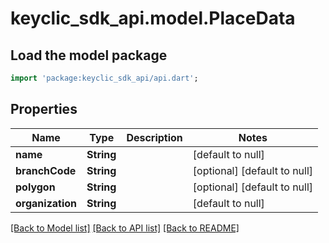 # keyclic_sdk_api.model.PlaceData

## Load the model package
```dart
import 'package:keyclic_sdk_api/api.dart';
```

## Properties
Name | Type | Description | Notes
------------ | ------------- | ------------- | -------------
**name** | **String** |  | [default to null]
**branchCode** | **String** |  | [optional] [default to null]
**polygon** | **String** |  | [optional] [default to null]
**organization** | **String** |  | [default to null]

[[Back to Model list]](../README.md#documentation-for-models) [[Back to API list]](../README.md#documentation-for-api-endpoints) [[Back to README]](../README.md)


